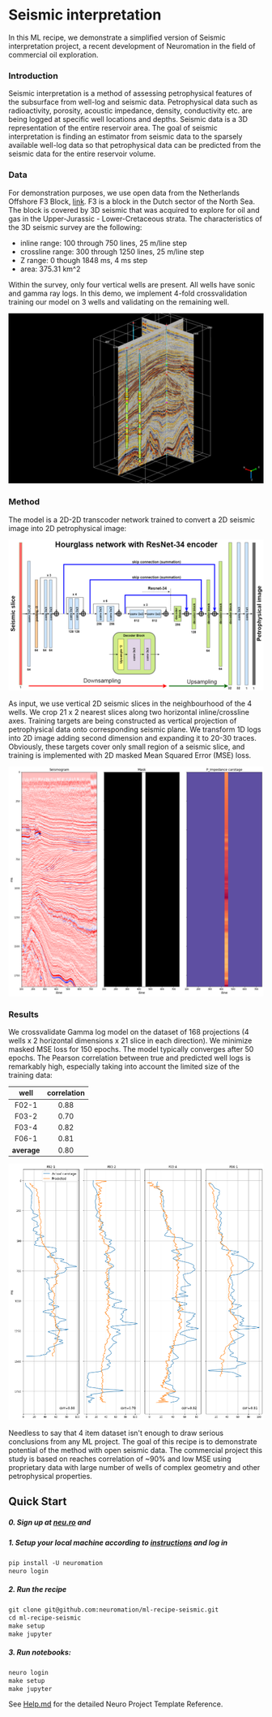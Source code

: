 # Seismic interpretation
In this ML recipe, we demonstrate a simplified version of Seismic interpretation project, a recent development of Neuromation in the field of commercial oil exploration.   

### Introduction
Seismic interpretation is a method of assessing petrophysical features of the subsurface from well-log and seismic data. Petrophysical data such as radioactivity, porosity, acoustic impedance, density, conductivity etc. are being logged at specific well locations and depths. Seismic data is a 3D representation of the entire reservoir area. The goal of seismic interpretation is finding an estimator from seismic data to the sparsely available well-log data so that petrophysical data can be predicted from the seismic data for the entire reservoir volume. 

### Data
For demonstration purposes, we use open data from the Netherlands Offshore F3 Block, [link](https://terranubis.com/datainfo/Netherlands-Offshore-F3-Block-Complete). F3 is a block in the Dutch sector of the North Sea. The block is covered by 3D seismic that was acquired to explore for oil and gas in the Upper-Jurassic - Lower-Cretaceous strata.  The characteristics of the 3D seismic survey are the following: 
- inline range: 100 through 750 lines, 25 m/line step
- crossline range: 300 through 1250 lines, 25 m/line step
- Z range: 0 though 1848 ms, 4 ms step
- area: 375.31 km^2
 
Within the survey, only four vertical wells are present. All wells have sonic and gamma ray logs. In this demo, we implement 4-fold crossvalidation training our model on 3 wells and validating on the remaining well.

![](./img/scene.png)

### Method
The model is a 2D-2D transcoder network trained to convert a 2D seismic image into 2D petrophysical image:

![](./img/network.png)

As input, we use vertical 2D seismic slices in the neighbourhood of the 4 wells. We crop 21 x 2 nearest slices along two horizontal inline/crossline axes. Training targets are being constructed as vertical projection of petrophysical data onto corresponding seismic plane. We transform 1D logs into 2D image adding second dimension and expanding it to 20-30 traces. Obviously, these targets cover only small region of a seismic slice, and training is implemented with 2D masked Mean Squared Error (MSE) loss.
 
![](./img/data.png)

### Results

We crossvalidate Gamma log model on the dataset of 168 projections (4 wells x 2 horizontal dimensions x 21 slice in each direction). We minimize masked MSE loss for 150 epochs. The model typically converges after 50 epochs. The Pearson correlation between true and predicted well logs is remarkably high, especially taking into account the limited size of the training data:

|well|correlation|
|:---:|:---:|
|F02-1|0.88|
|F03-2|0.70|
|F03-4|0.82|
|F06-1|0.81|
|**average**|0.80|

![](./img/results.png)

Needless to say that 4 item dataset isn't enough to draw serious conclusions from any ML project. The goal of this recipe is to demonstrate potential of the method with open seismic data. The commercial project this study is based on reaches correlation of ~90% and low MSE using proprietary data with large number of wells of complex geometry and other petrophysical properties.

## Quick Start

##### 0. Sign up at [neu.ro](https://neu.ro) and 
##### 1. Setup your local machine according to [instructions](https://neu.ro/docs) and log in
```shell
pip install -U neuromation
neuro login
```
##### 2. Run the recipe
```shell
git clone git@github.com:neuromation/ml-recipe-seismic.git
cd ml-recipe-seismic
make setup
make jupyter
```
##### 3. Run notebooks:

```shell
neuro login
make setup
make jupyter
```

See [Help.md](HELP.md) for the detailed Neuro Project Template Reference.
